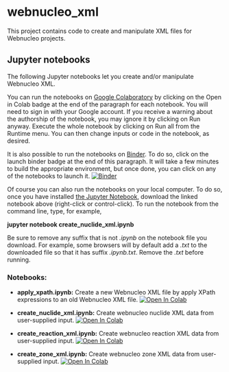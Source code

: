 # webnucleo_xml

This project contains code to create and manipulate XML files for Webnucleo projects.

## Jupyter notebooks

The following Jupyter notebooks let you create and/or manipulate Webnucleo XML.

You can run the notebooks on [Google Colaboratory](https://colab.research.google.com) by clicking on the Open in Colab badge at the end of the paragraph for each notebook.  You will need to sign in with your Google account.  If you receive a warning about the authorship of the notebook, you may ignore it by clicking on Run anyway.  Execute the whole notebook by clicking on Run all from the Runtime menu.  You can then change inputs or code in the notebook, as desired.

It is also possible to run the notebooks on [Binder](https://mybinder.org).  To do so, click on the launch binder badge at the end of this paragraph.  It will take a few minutes to build the appropriate environment, but once done, you can click on any of the notebooks to launch it.  [![Binder](https://mybinder.org/badge_logo.svg)](https://mybinder.org/v2/gh/mbradle/webnucleo_xml/main)

Of course you can also run the notebooks on your local computer.  To do so, once you have installed [the Jupyter Notebook](https://jupyter.org), download the linked notebook above (right-click or control-click).  To run the notebook from the command line, type, for example,

**jupyter notebook create_nuclide_xml.ipynb**

Be sure to remove any suffix that is not *.ipynb* on the notebook file you download.  For example, some browsers will by default add a *.txt* to the downloaded file so that it has suffix *.ipynb.txt*.  Remove the *.txt* before running.

### Notebooks:

- **apply_xpath.ipynb:** Create a new Webnucleo XML file by apply XPath expressions to an old Webnucleo XML file.  [![Open In Colab](https://colab.research.google.com/assets/colab-badge.svg)](https://colab.research.google.com/github/mbradle/webnucleo_xml/blob/main/apply_xpath.ipynb)

- **create_nuclide_xml.ipynb:** Create webnucleo nuclide XML data from user-supplied input.  [![Open In Colab](https://colab.research.google.com/assets/colab-badge.svg)](https://colab.research.google.com/github/mbradle/webnucleo_xml/blob/main/create_nuclide_xml.ipynb)

- **create_reaction_xml.ipynb:** Create webnucleo reaction XML data from user-supplied input.  [![Open In Colab](https://colab.research.google.com/assets/colab-badge.svg)](https://colab.research.google.com/github/mbradle/webnucleo_xml/blob/main/create_reaction_xml.ipynb)

- **create_zone_xml.ipynb:** Create webnucleo zone XML data from user-supplied input.  [![Open In Colab](https://colab.research.google.com/assets/colab-badge.svg)](https://colab.research.google.com/github/mbradle/webnucleo_xml/blob/main/create_zone_xml.ipynb)

